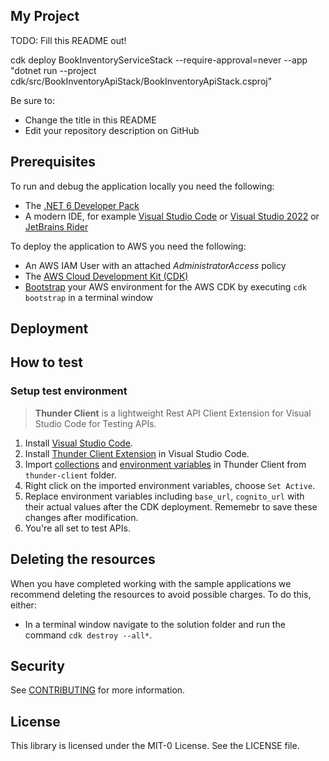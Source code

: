 ## My Project

TODO: Fill this README out!

cdk deploy BookInventoryServiceStack --require-approval=never --app "dotnet run --project cdk/src/BookInventoryApiStack/BookInventoryApiStack.csproj"

Be sure to:

* Change the title in this README
* Edit your repository description on GitHub

## Prerequisites
To run and debug the application locally you need the following:
* The [.NET 6 Developer Pack](https://dotnet.microsoft.com/en-us/download/dotnet-framework/thank-you/net48-developer-pack-offline-installer)
* A modern IDE, for example [Visual Studio Code](https://code.visualstudio.com/) or [Visual Studio 2022](https://visualstudio.microsoft.com/vs/) or [JetBrains Rider](https://www.jetbrains.com/rider/)

To deploy the application to AWS you need the following:
* An AWS IAM User with an attached _AdministratorAccess_ policy
* The [AWS Cloud Development Kit (CDK)](https://docs.aws.amazon.com/cdk/v2/guide/getting_started.html)
* [Bootstrap](https://docs.aws.amazon.com/cdk/v2/guide/bootstrapping.html) your AWS environment for the AWS CDK by executing `cdk bootstrap` in a terminal window


## Deployment

## How to test

### Setup test environment
> **Thunder Client** is a lightweight Rest API Client Extension for Visual Studio Code for Testing APIs. 

1. Install [Visual Studio Code](https://code.visualstudio.com/).
2. Install [Thunder Client Extension](https://marketplace.visualstudio.com/items?itemName=rangav.vscode-thunder-client) in Visual Studio Code.
3. Import [collections](https://github.com/rangav/thunder-client-support#how-to-import-a-collection) and [environment variables](https://github.com/rangav/thunder-client-support#environment-variables) in Thunder Client from `thunder-client` folder.
4. Right click on the imported environment variables, choose `Set Active`.   
5. Replace environment variables including `base_url`, `cognito_url` with their actual values after the CDK deployment. Rememebr to save these changes after modification.
6. You're all set to test APIs.

## Deleting the resources

When you have completed working with the sample applications we recommend deleting the resources to avoid possible charges. To do this, either:

* In a terminal window navigate to the solution folder and run the command `cdk destroy --all*`. 

## Security

See [CONTRIBUTING](CONTRIBUTING.md#security-issue-notifications) for more information.

## License

This library is licensed under the MIT-0 License. See the LICENSE file.

